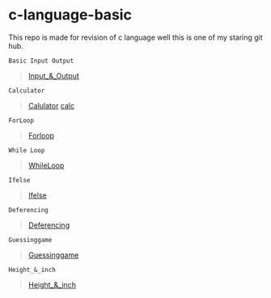 # c-language-basic
This repo is made for revision of c language
well this is one of my staring git hub.
```
Basic Input Output
```
>[Input_&_Output](https://github.com/shreyash00007/c-language-basic/blob/main/Basics%20printout%20.c)
```
Calculator
```
>[Calulator](https://github.com/shreyash00007/c-language-basic/blob/main/Calculator.c)
>[calc](https://github.com/shreyash00007/c-language-basic/blob/main/Allcalc.c)

```
ForLoop
```
>[Forloop](https://github.com/shreyash00007/c-language-basic/blob/main/Forloops.c)
```
While Loop
```
>[WhileLoop](https://github.com/shreyash00007/c-language-basic/blob/main/WhileLoop.c)
```
Ifelse
```
>[Ifelse](https://github.com/shreyash00007/c-language-basic/blob/main/ifelse.c)
```
Deferencing
```
>[Deferencing](https://github.com/shreyash00007/c-language-basic/blob/main/deferencing.c)
```
Guessinggame
```
>[Guessinggame](https://github.com/shreyash00007/c-language-basic/blob/main/guessinggame)
```
Height_&_inch
```
>[Height_&_inch](https://github.com/shreyash00007/c-language-basic/blob/main/height-inch.c)
